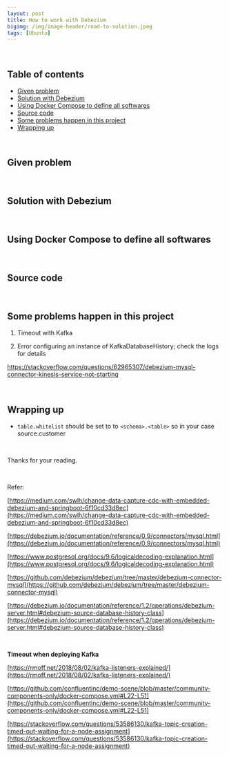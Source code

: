 ```yaml
---
layout: post
title: How to work with Debezium
bigimg: /img/image-header/road-to-solution.jpeg
tags: [Ubuntu]
---
```





<br>

## Table of contents
- [Given problem](#given-problem)
- [Solution with Debezium](#solution-with-debezium)
- [Using Docker Compose to define all softwares](#using-docker-compose-to-define-all-softwares)
- [Source code](#source-code)
- [Some problems happen in this project](#some-problems-happen-in-this-project)
- [Wrapping up](#wrapping-up)


<br>

## Given problem





<br>

## Solution with Debezium





<br>

## Using Docker Compose to define all softwares





<br>

## Source code





<br>

## Some problems happen in this project

1. Timeout with Kafka



2. Error configuring an instance of KafkaDatabaseHistory; check the logs for details

https://stackoverflow.com/questions/62965307/debezium-mysql-connector-kinesis-service-not-starting


<br>

## Wrapping up

- ```table.whitelist``` should be set to to ```<schema>.<table>``` so in your case source.customer



<br>

Thanks for your reading.

<br>

Refer:

[https://medium.com/swlh/change-data-capture-cdc-with-embedded-debezium-and-springboot-6f10cd33d8ec](https://medium.com/swlh/change-data-capture-cdc-with-embedded-debezium-and-springboot-6f10cd33d8ec)

[https://debezium.io/documentation/reference/0.9/connectors/mysql.html](https://debezium.io/documentation/reference/0.9/connectors/mysql.html)

[https://www.postgresql.org/docs/9.6/logicaldecoding-explanation.html](https://www.postgresql.org/docs/9.6/logicaldecoding-explanation.html)

[https://github.com/debezium/debezium/tree/master/debezium-connector-mysql](https://github.com/debezium/debezium/tree/master/debezium-connector-mysql)

[https://debezium.io/documentation/reference/1.2/operations/debezium-server.html#debezium-source-database-history-class](https://debezium.io/documentation/reference/1.2/operations/debezium-server.html#debezium-source-database-history-class)

<br>

**Timeout when deploying Kafka**

[https://rmoff.net/2018/08/02/kafka-listeners-explained/](https://rmoff.net/2018/08/02/kafka-listeners-explained/)

[https://github.com/confluentinc/demo-scene/blob/master/community-components-only/docker-compose.yml#L22-L51](https://github.com/confluentinc/demo-scene/blob/master/community-components-only/docker-compose.yml#L22-L51)

[https://stackoverflow.com/questions/53586130/kafka-topic-creation-timed-out-waiting-for-a-node-assignment](https://stackoverflow.com/questions/53586130/kafka-topic-creation-timed-out-waiting-for-a-node-assignment)